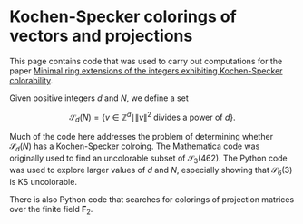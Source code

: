 Kochen-Specker colorings of vectors and projections
=====================================================

This page contains code that was used to carry out computations for the paper 
[Minimal ring extensions of the integers exhibiting Kochen-Specker colorability](https://arxiv.org/abs/2211.13216). 

Given positive integers $d$ and $N$, we define a set 
```math
\mathcal{S}_d(N) = \{v \in \mathbb{Z}^d \mid \|v\|^2 \mbox{ divides a power of } d\}.
```
Much of the code here addresses the problem of determining whether $\mathcal{S}_d(N)$ has a Kochen-Specker colroing.
The Mathematica code was originally used to find an uncolorable subset of $\mathcal{S}_3(462)$. The Python code 
was used to explore larger values of $d$ and $N$, especially showing that $\mathcal{S}_6(3)$ is KS uncolorable.

There is also Python code that searches for colorings of projection matrices over the finite field $\mathbf{F}_2$.
